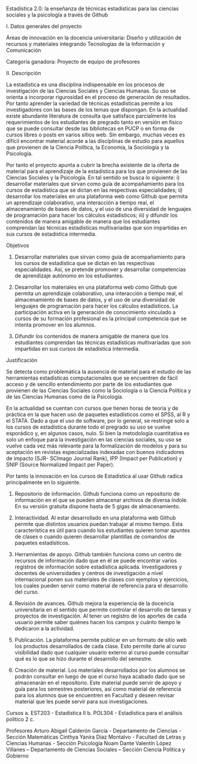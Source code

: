 Estadística 2.0: la enseñanza de técnicas estadísticas para las ciencias sociales y la psicología a través de Github

I. Datos generales del proyecto

Áreas de innovación en la docencia universitaria: Diseño y utilización de recursos y materiales integrando Tecnologías  de la Información y  Comunicación

Categoría ganadora: Proyecto de equipo de profesores

II. Descripción

La estadística es una disciplina indispensable en los procesos de investigación de las Ciencias Sociales y Ciencias Humanas. Su uso se orienta a incorporar rigurosidad en el proceso de generación de resultados. Por tanto aprender la variedad de técnicas estadísticas permite a los investigadores con las bases de los temas que dispongan. En la actualidad existe abundante literatura de consulta que satisface parcialmente los requerimientos de los estudiantes de pregrado tanto en versión en físico que se puede consultar desde las bibliotecas en PUCP o en forma de cursos libres o posts en varios sitios web. Sin embargo, muchas veces es difícil encontrar material acorde a las disciplinas de estudio para aquellos que provienen de la Ciencia Política, la Economía, la Sociología y la Psicología.  

Por tanto el proyecto apunta a cubrir la brecha existente de la oferta de material para el aprendizaje de la estadística para los que provienen de las Ciencias Sociales y la Psicología. En tal sentido se busca lo siguiente: i) desarrollar materiales que sirvan como guía de acompañamiento para los cursos de estadística que se dictan en las respectivas especialidades; ii) desarrollar los materiales en una plataforma web como Github  que permita un aprendizaje colaborativo, una interacción a tiempo real, el almacenamiento de bases de datos, y el uso de una diversidad de lenguajes de programación para hacer los cálculos estadísticos; iii) y difundir los contenidos de manera amigable de manera que los estudiantes comprendan las técnicas estadísticas multivariadas que son impartidas en sus cursos de estadística intermedia.

Objetivos

1. Desarrollar materiales que sirvan como guía de acompañamiento para los cursos de estadística que se dictan en las respectivas especialidades. Así, se pretende promover y desarrollar competencias de aprendizaje autónomo en los  estudiantes. 
2. Desarrollar los materiales en una plataforma web como Github que permita un aprendizaje colaborativo, una interacción a tiempo real, el almacenamiento de  bases de datos, y el uso de una diversidad de lenguajes de programación para  hacer los cálculos estadísticos. La participación activa en la generación de conocimiento vinculado a cursos de su formación profesional es la principal competencia que se intenta promover en los alumnos. 

3. Difundir los contenidos de manera amigable de manera que los estudiantes comprendan las técnicas estadísticas multivariadas que son impartidas en sus  cursos de estadística intermedia.

Justificación

Se detecta como problemática la ausencia de material para el estudio de las herramientas estadísticas computacionales que se encuentren de fácil acceso y de sencillo entendimiento por parte de los estudiantes que provienen de las Ciencias Sociales como la Sociología o la Ciencia Política y de las Ciencias Humanas como de la Psicología.

En la actualidad se cuentan con cursos que tienen horas de teoría y de práctica en la que hacen uso de paquetes estadísticos como el SPSS, al R y el STATA. Dado a que el uso de software, por lo general, se restringe solo a los cursos de estadística durante todo el pregrado su uso se vuelve esporádico y, en algunos casos, nulo. Si bien la metodología cuantitativa es solo un enfoque para la investigación en las ciencias sociales, su uso se vuelve cada vez más relevante para la formalización de modelos y para su aceptación en revistas especializadas indexadas con buenos indicadores de impacto (SJR- SCImago Journal Rank), IPP (Impact per Publication) y SNIP (Source Normalized Impact per Paper).

Por tanto la innovación en los cursos de Estadística al usar Github radica principalmente en lo siguiente.

1. Repositorio de información. Github funciona como un repositorio de información en el que se pueden almacenar archivos de diversa índole. En su versión gratuita dispone hasta de 5 gigas de almacenamiento. 

2. Interactividad. Al estar desarrollado en una plataforma web Github permite que distintos usuarios puedan trabajar al mismo tiempo. Esta característica es útil para cuando los estudiantes quieren tomar apuntes de clases o cuando quieren desarrollar plantillas de comandos de paquetes estadísticos.

3. Herramientas de apoyo. Github también funciona como un centro de recursos de información dado que en él se puede encontrar varios registros de información sobre estadística aplicada. Investigadores y docentes de universidades y centros de investigación a nivel internacional ponen sus materiales de clases con ejemplos y ejercicios, los cuales pueden servir como material de referencia para el desarrollo del curso.

4. Revisión de avances. Github mejora la experiencia de la docencia universitaria en el sentido que permite controlar el desarrollo de tareas y proyectos de investigación. Al tener un registro de los aportes de cada usuario permite saber quiénes hacen los campos y cuánto tiempo le dedicaron a la actividad.

5. Publicación. La plataforma permite publicar en un formato de sitio web los productos desarrollados de cada clase. Esto permite darle al curso visibilidad dado que cualquier usuario externo al curso puede consultar qué es lo que se hizo durante el desarrollo del semestre.

6. Creación de material. Los materiales desarrollados por los alumnos se podrán consultar en luego de que el curso haya acabado dado que se almacenarán en el repositorio. Este material puede servir de apoyo y guía para los semestres posteriores, así como material de referencia para los alumnos que se encuentren en Facultad y deseen revisar material que les puede servir para sus investigaciones.

Cursos
a.  EST203 - Estadística II
b.  POL304  - Estadística para el análisis político 2
c.  

Profesores
Arturo Abigail Calderón García - Departamento de Ciencias - Sección Matemáticas
Cinthya Yanira Díaz Montalvo - Facultad de Letras y Ciencias Humanas - Sección Psicología
Noam Dante Valentín López Villanes – Departamento de Ciencias Sociales – Sección Ciencia Política y Gobierno


